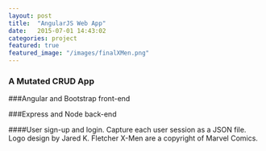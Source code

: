 ```yaml
---
layout: post
title:  "AngularJS Web App"
date:   2015-07-01 14:43:02
categories: project
featured: true
featured_image: "/images/finalXMen.png"
---
```


### A Mutated CRUD App

###Angular and Bootstrap front-end

###Express and Node back-end

####User sign-up and login. Capture each user session as a JSON file. Logo design by Jared K. Fletcher X-Men are a copyright of Marvel Comics.


  

